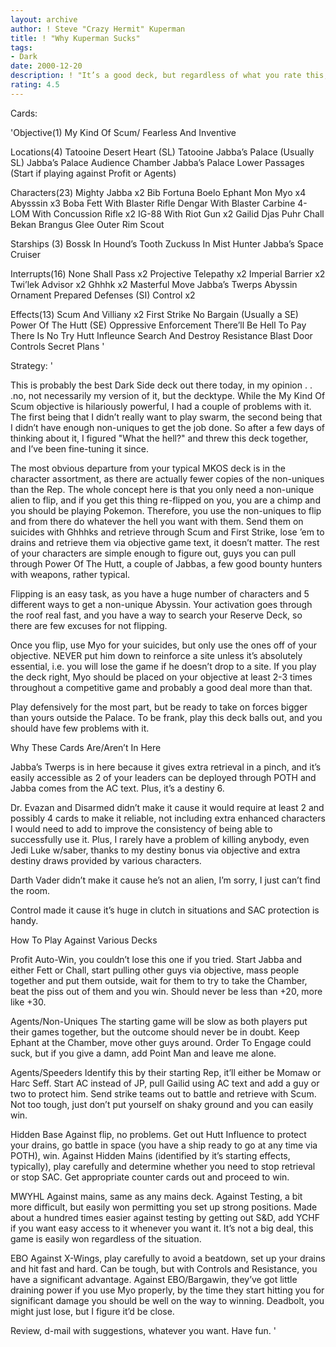 ```yaml
---
layout: archive
author: ! Steve "Crazy Hermit" Kuperman
title: ! "Why Kuperman Sucks"
tags:
- Dark
date: 2000-12-20
description: ! "It’s a good deck, but regardless of what you rate this, I still suck. MKOS, Kuper-Style."
rating: 4.5
---
```

Cards: 

'Objective(1)
My Kind Of Scum/ Fearless And Inventive

Locations(4)
Tatooine Desert Heart (SL)
Tatooine Jabba’s Palace (Usually SL)
Jabba’s Palace Audience Chamber
Jabba’s Palace Lower Passages (Start if playing against Profit or Agents)

Characters(23)
Mighty Jabba x2
Bib Fortuna
Boelo
Ephant Mon
Myo x4
Abysssin x3
Boba Fett With Blaster Rifle
Dengar With Blaster Carbine
4-LOM With Concussion Rifle x2
IG-88 With Riot Gun x2
Gailid
Djas Puhr
Chall Bekan
Brangus Glee
Outer Rim Scout

Starships (3)
Bossk In Hound’s Tooth
Zuckuss In Mist Hunter
Jabba’s Space Cruiser

Interrupts(16)
None Shall Pass x2
Projective Telepathy x2
Imperial Barrier x2
Twi’lek Advisor x2
Ghhhk x2
Masterful Move
Jabba’s Twerps
Abyssin Ornament
Prepared Defenses (SI)
Control x2

Effects(13)
Scum And Villiany x2
First Strike
No Bargain (Usually a SE)
Power Of The Hutt (SE)
Oppressive Enforcement
There’ll Be Hell To Pay
There Is No Try
Hutt Infleunce
Search And Destroy
Resistance
Blast Door Controls
Secret Plans '

Strategy: '

This is probably the best Dark Side deck out there today, in my opinion . . .no, not necessarily my version of it, but the decktype. While the My Kind Of Scum objective is hilariously powerful, I had a couple of problems with it. The first being that I didn’t really want to play swarm, the second being that I didn’t have enough non-uniques to get the job done. So after a few days of thinking about it, I figured "What the hell?" and threw this deck together, and I’ve been fine-tuning it since.

The most obvious departure from your typical MKOS deck is in the character assortment, as there are actually fewer copies of the non-uniques than the Rep. The whole concept here is that you only need a non-unique alien to flip, and if you get this thing re-flipped on you, you are a chimp and you should be playing Pokemon. Therefore, you use the non-uniques to flip and from there do whatever the hell you want with them. Send them on suicides with Ghhhks and retrieve through Scum and First Strike, lose ’em to drains and retrieve them via objective game text, it doesn’t matter.
The rest of your characters are simple enough to figure out, guys you can pull through Power Of The Hutt, a couple of Jabbas, a few good bounty hunters with weapons, rather typical.

Flipping is an easy task, as you have a huge number of characters and 5 different ways to get a non-unique Abyssin. Your activation goes through the roof real fast, and you have a way to search your Reserve Deck, so there are few excuses for not flipping.

Once you flip, use Myo for your suicides, but only use the ones off of your objective. NEVER put him down to reinforce a site unless it’s absolutely essential, i.e. you will lose the game if he doesn’t drop to a site. If you play the deck right, Myo should be placed on your objective at least 2-3 times throughout a competitive game and probably a good deal more than that.

Play defensively for the most part, but be ready to take on forces bigger than yours outside the Palace. To be frank, play this deck balls out, and you should have few problems with it.

Why These Cards Are/Aren’t In Here

Jabba’s Twerps is in here because it gives extra retrieval in a pinch, and it’s easily accessible as 2 of your leaders can be deployed through POTH and Jabba comes from the AC text. Plus, it’s a destiny 6.

Dr. Evazan and Disarmed didn’t make it cause it would require at least 2 and possibly 4 cards to make it reliable, not including extra enhanced characters I would need to add to improve the consistency of being able to successfully use it. Plus, I rarely have a problem of killing anybody, even Jedi Luke w/saber, thanks to my destiny bonus via objective and extra destiny draws provided by various characters.

Darth Vader didn’t make it cause he’s not an alien, I’m sorry, I just can’t find the room.

Control made it cause it’s huge in clutch in situations and SAC protection is handy.

How To Play Against Various Decks

Profit Auto-Win, you couldn’t lose this one if you tried. Start Jabba and either Fett or Chall, start pulling other guys via objective, mass people together and put them outside, wait for them to try to take the Chamber, beat the piss out of them and you win. Should never be less than +20, more like +30.

Agents/Non-Uniques The starting game will be slow as both players put their games together, but the outcome should never be in doubt. Keep Ephant at the Chamber, move other guys around. Order To Engage could suck, but if you give a damn, add Point Man and leave me alone.

Agents/Speeders Identify this by their starting Rep, it’ll either be Momaw or Harc Seff. Start AC instead of JP, pull Gailid using AC text and add a guy or two to protect him. Send strike teams out to battle and retrieve with Scum. Not too tough, just don’t put yourself on shaky ground and you can easily win.

Hidden Base Against flip, no problems. Get out Hutt Influence to protect your drains, go battle in space (you have a ship ready to go at any time via POTH), win. Against Hidden Mains (identified by it’s starting effects, typically), play carefully and determine whether you need to stop retrieval or stop SAC. Get appropriate counter cards out and proceed to win.

MWYHL Against mains, same as any mains deck. Against Testing, a bit more difficult, but easily won permitting you set up strong positions. Made about a hundred times easier against testing by getting out S&D, add YCHF if you want easy access to it whenever you want it. It’s not a big deal, this game is easily won regardless of the situation.

EBO Against X-Wings, play carefully to avoid a beatdown, set up your drains and hit fast and hard. Can be tough, but with Controls and Resistance, you have a significant advantage. Against EBO/Bargawin, they’ve got little draining power if you use Myo properly, by the time they start hitting you for significant damage you should be well on the way to winning. Deadbolt, you might just lose, but I figure it’d be close.

Review, d-mail with suggestions, whatever you want. Have fun. '